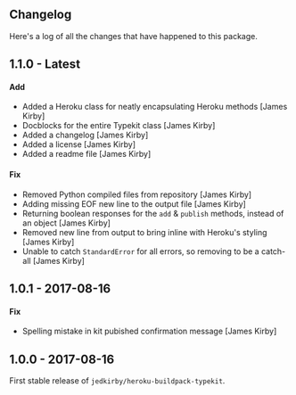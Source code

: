 Changelog
-------

Here's a log of all the changes that have happened to this package.

1.1.0 - Latest
------

#### Add

- Added a Heroku class for neatly encapsulating Heroku methods [James Kirby]
- Docblocks for the entire Typekit class [James Kirby]
- Added a changelog [James Kirby]
- Added a license [James Kirby]
- Added a readme file [James Kirby]

#### Fix

- Removed Python compiled files from repository [James Kirby]
- Adding missing EOF new line to the output file [James Kirby]
- Returning boolean responses for the `add` & `publish` methods, instead of an object [James Kirby]
- Removed new line from output to bring inline with Heroku's styling [James Kirby]
- Unable to catch `StandardError` for all errors, so removing to be a catch-all [James Kirby]

1.0.1 - 2017-08-16
------

#### Fix

- Spelling mistake in kit pubished confirmation message [James Kirby]


1.0.0 - 2017-08-16
------

First stable release of `jedkirby/heroku-buildpack-typekit`.
